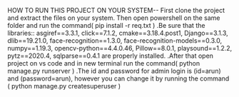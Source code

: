 HOW TO RUN THIS PROJECT ON YOUR SYSTEM--
First clone the project and extract the files on your system.
Then open powershell on the same folder and run the command( pip install -r req.txt  )
   .Be sure that the  libraries:: asgiref==3.3.1,
click==7.1.2,
cmake==3.18.4.post1,
Django==3.1.3,
dlib==19.21.0,
face-recognition==1.3.0,
face-recognition-models==0.3.0,
numpy==1.19.3,
opencv-python==4.4.0.46,
Pillow==8.0.1,
playsound==1.2.2,
pytz==2020.4,
sqlparse==0.4.1  are properly installed.
   .After that open project on vs code and in new terminal run the command( python manage.py runserver  )
       .The id and password for admin login is (id=arun) and (password=arun), however you can change it by running the command ( python manage.py createsuperuser  )
